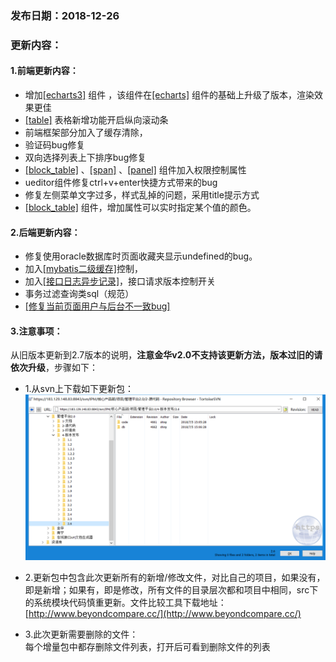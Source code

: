 ### 发布日期：2018-12-26

### 更新内容：

#### 1.前端更新内容：

* 增加[\[echarts3\]](/ji-ben-biao-dan-kong-jian/echarts3biao-qian-ff08-tu-biao-ff09-3010-2-7.md)
  组件
  ，该组件在[\[echarts\]](/ji-ben-biao-dan-kong-jian/echartbiao-qian.md)
  组件的基础上升级了版本，渲染效果更佳
* [\[table\]](/ji-ben-biao-dan-kong-jian/tablebiao-qian-3010-zhu-3011.md)
  表格新增功能开启纵向滚动条
* 前端框架部分加入了缓存清除，
* 验证码bug修复
* 双向选择列表上下排序bug修复
* [\[block\_table\]](/ji-ben-biao-dan-kong-jian/blocktable.md)
  、[\[span\]](/ji-ben-biao-dan-kong-jian/spanbiao-qian.md)
  、[\[panel\]](/ji-ben-biao-dan-kong-jian/panelbiao-qian.md)
  组件加入权限控制属性
* ueditor组件修复ctrl+v+enter快捷方式带来的bug
* 修复左侧菜单文字过多，样式乱掉的问题，采用title提示方式
* [\[block\_table\]](/ji-ben-biao-dan-kong-jian/blocktable.md)
  组件，增加属性可以实时指定某个值的颜色。

#### 2.后端更新内容：

* 修复使用oracle数据库时页面收藏夹显示undefined的bug。
* 加入[\[mybatis二级缓存\]](/kuang-jia-she-zhi/er-ji-huan-cun-kong-zhi.md)控制，
* 加入[\[接口日志异步记录\]](/kuang-jia-she-zhi/httpjie-kou-fu-wu-shi-yong-pei-zhi.md)，接口请求版本控制开关
* 事务过滤查询类sql（规范）
* [\[修复当前页面用户与后台不一致bug\]](/zhu-yi-shi-xiang.md)

#### 3.注意事项：

从旧版本更新到2.7版本的说明，**注意金华v2.0不支持该更新方法，版本过旧的请依次升级**，步骤如下：

* 1.从svn上下载如下更新包：  
  ![](/assets/V2.6_1.png)
* 2.更新包中包含此次更新所有的新增/修改文件，对比自己的项目，如果没有，即是新增；如果有，即是修改，所有文件的目录层次都和项目中相同，src下的系统模块代码慎重更新。文件比较工具下载地址：[http://www.beyondcompare.cc/](http://www.beyondcompare.cc/)

* 3.此次更新需要删除的文件：  
  每个增量包中都存删除文件列表，打开后可看到删除文件的列表



